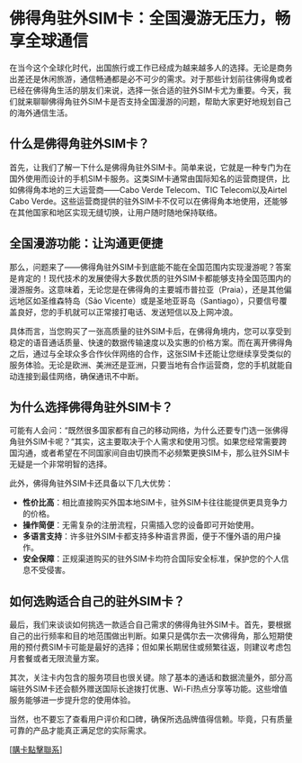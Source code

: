# 佛得角驻外SIM卡：全国漫游无压力，畅享全球通信

在当今这个全球化时代，出国旅行或工作已经成为越来越多人的选择。无论是商务出差还是休闲旅游，通信畅通都是必不可少的需求。对于那些计划前往佛得角或者已经在佛得角生活的朋友们来说，选择一张合适的驻外SIM卡尤为重要。今天，我们就来聊聊佛得角驻外SIM卡是否支持全国漫游的问题，帮助大家更好地规划自己的海外通信生活。

## 什么是佛得角驻外SIM卡？

首先，让我们了解一下什么是佛得角驻外SIM卡。简单来说，它就是一种专门为在国外使用而设计的手机SIM卡服务。这类SIM卡通常由国际知名的运营商提供，比如佛得角本地的三大运营商——Cabo Verde Telecom、TIC Telecom以及Airtel Cabo Verde。这些运营商提供的驻外SIM卡不仅可以在佛得角本地使用，还能够在其他国家和地区实现无缝切换，让用户随时随地保持联络。

## 全国漫游功能：让沟通更便捷

那么，问题来了——佛得角驻外SIM卡到底能不能在全国范围内实现漫游呢？答案是肯定的！现代技术的发展使得大多数优质的驻外SIM卡都能够支持全国范围内的漫游服务。这意味着，无论您是在佛得角的主要城市普拉亚（Praia），还是其他偏远地区如圣维森特岛（São Vicente）或是圣地亚哥岛（Santiago），只要信号覆盖良好，您的手机就可以正常接打电话、发送短信以及上网冲浪。

具体而言，当您购买了一张高质量的驻外SIM卡后，在佛得角境内，您可以享受到稳定的语音通话质量、快速的数据传输速度以及实惠的价格方案。而在离开佛得角之后，通过与全球众多合作伙伴网络的合作，这张SIM卡还能让您继续享受类似的服务体验。无论是欧洲、美洲还是亚洲，只要当地有合作运营商，您的手机就能自动连接到最佳网络，确保通讯不中断。

## 为什么选择佛得角驻外SIM卡？

可能有人会问：“既然很多国家都有自己的移动网络，为什么还要专门选一张佛得角驻外SIM卡呢？”其实，这主要取决于个人需求和使用习惯。如果您经常需要跨国沟通，或者希望在不同国家间自由切换而不必频繁更换SIM卡，那么驻外SIM卡无疑是一个非常明智的选择。

此外，佛得角驻外SIM卡还具备以下几大优势：

- **性价比高**：相比直接购买外国本地SIM卡，驻外SIM卡往往能提供更具竞争力的价格。
- **操作简便**：无需复杂的注册流程，只需插入您的设备即可开始使用。
- **多语言支持**：许多驻外SIM卡都支持多种语言界面，便于不懂外语的用户操作。
- **安全保障**：正规渠道购买的驻外SIM卡均符合国际安全标准，保护您的个人信息不受侵害。

## 如何选购适合自己的驻外SIM卡？

最后，我们来谈谈如何挑选一款适合自己需求的佛得角驻外SIM卡。首先，要根据自己的出行频率和目的地范围做出判断。如果只是偶尔去一次佛得角，那么短期使用的预付费SIM卡可能是最好的选择；但如果长期居住或频繁往返，则建议考虑包月套餐或者无限流量方案。

其次，关注卡内包含的服务项目也很关键。除了基本的通话和数据流量外，部分高端驻外SIM卡还会额外赠送国际长途拨打优惠、Wi-Fi热点分享等功能。这些增值服务能够进一步提升您的使用体验。

当然，也不要忘了查看用户评价和口碑，确保所选品牌值得信赖。毕竟，只有质量可靠的产品才能真正满足您的实际需求。

[[購卡點擊聯系](https://t.me/s/esim1088)]
